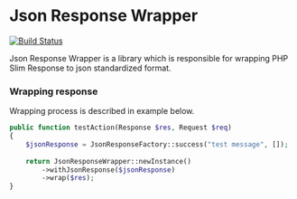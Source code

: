 # Json Response Wrapper

[![Build Status](https://travis-ci.org/Fitlet/json-response-wrapper.svg?branch=master)](https://travis-ci.org/Fitlet/json-response-wrapper)

Json Response Wrapper is a library which is responsible for wrapping
PHP Slim Response to json standardized format.

### Wrapping response

Wrapping process is described in example below.

``` php
public function testAction(Response $res, Request $req)
{
    $jsonResponse = JsonResponseFactory::success("test message", []);
    
    return JsonResponseWrapper::newInstance()
        ->withJsonResponse($jsonResponse)
        ->wrap($res);
}
```